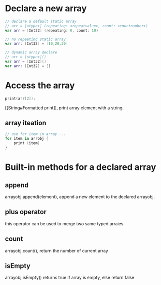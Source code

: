 # Declare a new array
```swift
// declare a default static array
// arr = [<type>] (repeating: <repeatvalue>, count: <countnumber>)
var arr = [Int32] (repeating: 0, count: 10)

// no repeating static array
var arr: [Int32] = [10,20,30]

// dynamic array declare
// arr = [<type>]()
var arr = [Int32]() 
var arr: [Int32] = []


```

# Access the array
```swift
print(arr[2]);
```
[[String#Formatted print]], print array element with a string.
## array iteation
```swift
// use for item in array ...
for item in arrobj {
	print (item)
}
```

# Built-in methods for a declared array
## append
arrayobj.append(element), append a new element to the declared arrayobj.
## plus operator
this operator can be used to merge two same typed arraies.
## count
arrayobj.count(), return the number of current array
## isEmpty
arrayobj.isEmpty() returns true if array is empty, else return false
